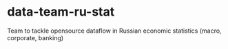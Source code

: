 # data-team-ru-stat
Team to tackle opensource dataflow in Russian economic statistics (macro, corporate, banking)
